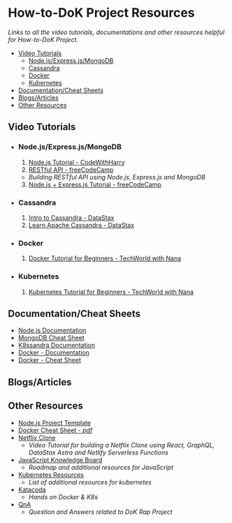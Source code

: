 # How-to-DoK Project Resources

*Links to all the video tutorials, documentations and other resources helpful for How-to-DoK Project.*

- [Video Tutorials](#video-tutorials)
    - [Node.js/Express.js/MongoDB](#nodejsexpressjsmongodb)
    - [Cassandra](#cassandra)
    - [Docker](#docker)
    - [Kubernetes](#kubernetes)
- [Documentation/Cheat Sheets](#documentationcheat-sheets)  
- [Blogs/Articles](#blogsarticles) 
- [Other Resources](#other-resources)

## Video Tutorials

- ### Node.js/Express.js/MongoDB

    1. [Node.js Tutorial - CodeWithHarry](https://youtu.be/BLl32FvcdVM) 
    2. [RESTful API - freeCodeCamp](https://m.youtube.com/watch?v=o3ka5fYysBM) 
    - *Building RESTful API using Node.js, Express.js and MongoDB*
    3. [Node.js + Express.js Tutorial - freeCodeCamp](https://youtu.be/Oe421EPjeBE)
    
- ### Cassandra

    1. [Intro to Cassandra - DataStax](https://youtube.com/playlist?list=PL2g2h-wyI4SqCdxdiyi8enEyWvACcUa9R)
    2. [Learn Apache Cassandra - DataStax](https://youtube.com/playlist?list=PL2g2h-wyI4SqzmsHQZaYcK9uDmPuihPz2)

- ### Docker

    1. [Docker Tutorial for Beginners - TechWorld with Nana](https://youtu.be/3c-iBn73dDE)
    
- ### Kubernetes

    1. [Kubernetes Tutorial for Beginners - TechWorld with Nana](https://www.youtube.com/watch?v=X48VuDVv0do&t=803s)

## Documentation/Cheat Sheets

- [Node.js Documentation](https://nodejs.org/en/docs/guides/)
- [MongoDB Cheat Sheet](https://www.mongodb.com/developer/quickstart/cheat-sheet/)
- [K8ssandra Documentation](https://docs.k8ssandra.io/)
- [Docker - Documentation](https://docs.docker.com/)
- [Docker - Cheat Sheet](https://github.com/wsargent/docker-cheat-sheet) 

## Blogs/Articles


## Other Resources

- [Node.js Project Template](https://github.com/kaiwalyakoparkar/node-js-project-template)
- [Docker Cheat Sheet - *pdf*](https://www.docker.com/sites/default/files/d8/2019-09/docker-cheat-sheet.pdf)
- [Netflix Clone](https://www.youtube.com/watch?v=g8COh40v2jU)
    - *Video Tutorial for building a Netflix Clone using React, GraphQL, DataStax Astra and Netlify Serverless Functions*
- [JavaScript Knowledge Board](https://drive.google.com/file/d/1-3ASYNrdh6mlBtU2cL-LFepuCu4GFVji/view?usp=sharing) 
    - *Roadmap and additional resources for JavaScript*
- [Kubernetes Resources](https://gist.github.com/dims/bb219a4a8d9cb88dc2a2dc1f11a537c6)
    - *List of additional resources for kubernetes*
- [Katacoda](https://www.katacoda.com)
    - *Hands on Docker & K8s*
- [QnA](https://www.notion.so/Questions-Deepanshu-Goel-3b111a11946b47c7a72629108b9986f2)
    - *Question and Answers related to DoK Rap Project*

